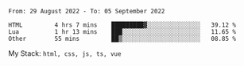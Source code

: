 <!--START_SECTION:waka-->

```text
From: 29 August 2022 - To: 05 September 2022

HTML         4 hrs 7 mins    █████████▓░░░░░░░░░░░░░░░   39.12 %
Lua          1 hr 13 mins    ███░░░░░░░░░░░░░░░░░░░░░░   11.65 %
Other        55 mins         ██▒░░░░░░░░░░░░░░░░░░░░░░   08.85 %
```

<!--END_SECTION:waka-->
My Stack: `html, css, js, ts, vue`
